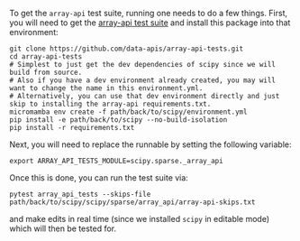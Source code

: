 To get the `array-api` test suite, running one needs to do a few things.  First, you will need to get the [array-api test suite](https://github.com/data-apis/array-api-tests) and install this package into that environment:

```shell
git clone https://github.com/data-apis/array-api-tests.git
cd array-api-tests
# Simplest to just get the dev dependencies of scipy since we will build from source. 
# Also if you have a dev environment already created, you may will want to change the name in this environment.yml.
# Alternatively, you can use that dev environment directly and just skip to installing the array-api requirements.txt.
micromamba env create -f path/back/to/scipy/environment.yml
pip install -e path/back/to/scipy --no-build-isolation
pip install -r requirements.txt
```

Next, you will need to replace the runnable by setting the following variable:

```shell
export ARRAY_API_TESTS_MODULE=scipy.sparse._array_api
```

Once this is done, you can run the test suite via:

```shell
pytest array_api_tests --skips-file path/back/to/scipy/scipy/sparse/array_api/array-api-skips.txt
```

and make edits in real time (since we installed `scipy` in editable mode) which will then be tested for.

